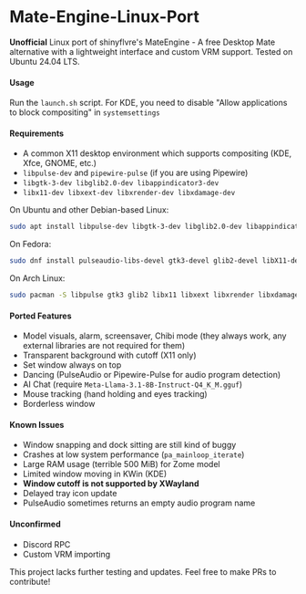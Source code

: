 # Mate-Engine-Linux-Port
**Unofficial** Linux port of shinyflvre's MateEngine - A free Desktop Mate alternative with a lightweight interface and custom VRM support.
Tested on Ubuntu 24.04 LTS.

#### Usage
Run the `launch.sh` script.
For KDE, you need to disable "Allow applications to block compositing" in `systemsettings`

#### Requirements
- A common X11 desktop environment which supports compositing (KDE, Xfce, GNOME, etc.)
- `libpulse-dev` and `pipewire-pulse` (if you are using Pipewire)
- `libgtk-3-dev libglib2.0-dev libappindicator3-dev`
- `libx11-dev libxext-dev libxrender-dev libxdamage-dev`

On Ubuntu and other Debian-based Linux:
```bash
sudo apt install libpulse-dev libgtk-3-dev libglib2.0-dev libappindicator3-dev libx11-dev libxext-dev libxrender-dev libxdamage-dev
```
On Fedora:
```bash
sudo dnf install pulseaudio-libs-devel gtk3-devel glib2-devel libX11-devel libXext-devel libXrender-devel libXdamage-devel libappindicator-gtk3
```
On Arch Linux:
```bash
sudo pacman -S libpulse gtk3 glib2 libx11 libxext libxrender libxdamage libappindicator-gtk3
```

#### Ported Features
- Model visuals, alarm, screensaver, Chibi mode (they always work, any external libraries are not required for them)
- Transparent background with cutoff (X11 only)
- Set window always on top
- Dancing (PulseAudio or Pipewire-Pulse for audio program detection)
- AI Chat (require `Meta-Llama-3.1-8B-Instruct-Q4_K_M.gguf`)
- Mouse tracking (hand holding and eyes tracking)
- Borderless window

#### Known Issues
- Window snapping and dock sitting are still kind of buggy
- Crashes at low system performance (`pa_mainloop_iterate`)
- Large RAM usage (terrible 500 MiB) for Zome model
- Limited window moving in KWin (KDE)
- **Window cutoff is not supported by XWayland**
- Delayed tray icon update
- PulseAudio sometimes returns an empty audio program name

#### Unconfirmed
- Discord RPC
- Custom VRM importing

This project lacks further testing and updates. Feel free to make PRs to contribute!
